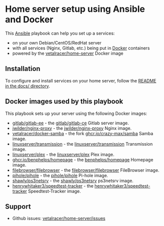 # Home server setup using Ansible and Docker

This [Ansible](https://www.ansible.com/) playbook can help you set up a services:

- on your own Debian/CentOS/RedHat server
- with all services (Nginx, Gitlab, etc.) being put in [Docker](https://www.docker.com/) containers
- powered by the [vetalracer/home-server](https://github.com/vetalracer/home-server) Docker image


## Installation

To configure and install services on your home server, follow the [README in the docs/ directory](docs/README.md).


## Docker images used by this playbook

This playbook sets up your server using the following Docker images:

- [gitlab/gitlab-ee](https://hub.docker.com/r/gitlab/gitlab-ee) - the [gitlab/gitlab-ce](https://hub.docker.com/r/gitlab/gitlab-ee) Gitlab server image.
- [jwilder/nginx-proxy](https://hub.docker.com/r/jwilder/nginx-proxy) - the [jwilder/nginx-proxy](https://hub.docker.com/r/jwilder/nginx-proxy) Nginx image.
- [vetalracer/docker-samba](https://hub.docker.com/r/vetalracer/docker-samba) - the fork [ghcr.io/crazy-max/samba](https://hub.docker.com/r/crazymax/samba) Samba image.
- [linuxserver/transmission](https://hub.docker.com/r/linuxserver/transmission) - the [linuxserver/transmission](https://hub.docker.com/r/linuxserver/transmission) Transmission image.
- [linuxserver/plex](https://hub.docker.com/r/linuxserver/plex) - the [linuxserver/plex](https://hub.docker.com/r/linuxserver/plex) Plex image.
- [ghcr.io/benphelps/homepage](https://ghcr.io/benphelps/homepage) - the [benphelps/homepage](https://github.com/benphelps/homepage) Homepage image.
- [filebrowser/filebrowser](https://hub.docker.com/r/filebrowser/filebrowser) - the [filebrowser/filebrowser](https://hub.docker.com/r/filebrowser/filebrowser) FileBrowser image.
- [pihole/pihole](https://hub.docker.com/r/pihole/pihole) - the [pihole/pihole](https://hub.docker.com/r/pihole/pihole) Pi-hole image.
- [shawly/ps3netsrv](https://hub.docker.com/r/shawly/ps3netsrv) - the [shawly/ps3netsrv](https://hub.docker.com/r/shawly/ps3netsrv) ps3netsrv image.
- [henrywhitaker3/speedtest-tracker](https://hub.docker.com/r/henrywhitaker3/speedtest-tracker) - the [henrywhitaker3/speedtest-tracker](https://hub.docker.com/r/henrywhitaker3/speedtest-tracker) Speedtest-Tracker image.

## Support

- Github issues: [vetalracer/home-server/issues](https://github.com/vetalracer/home-server/issues)
